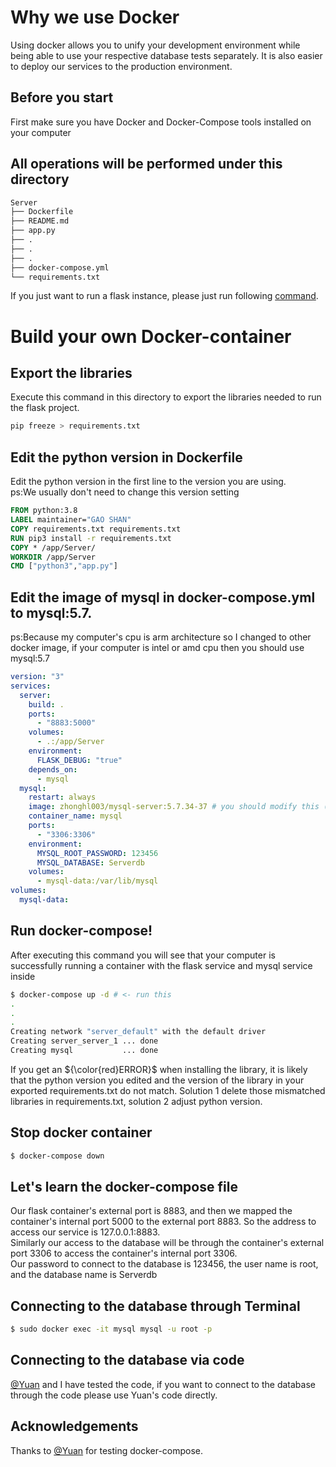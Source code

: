 # Why we use Docker
Using docker allows you to unify your development environment while being able to use your respective database tests separately. It is also easier to deploy our services to the production environment.
## Before you start
First make sure you have Docker and Docker-Compose tools installed on your computer 
## All operations will be performed under this directory
```Bash
Server
├── Dockerfile
├── README.md
├── app.py
├── .
├── .
├── .
├── docker-compose.yml
└── requirements.txt
```
If you just want to run a flask instance, please just run following [command](#run).
# Build your own Docker-container
## Export the libraries
Execute this command in this directory to export the libraries needed to run the flask project.
```Bash
pip freeze > requirements.txt
```
## Edit the python version in Dockerfile
Edit the python version in the first line to the version you are using.   
ps:We usually don't need to change this version setting
```Dockerfile
FROM python:3.8
LABEL maintainer="GAO SHAN"
COPY requirements.txt requirements.txt
RUN pip3 install -r requirements.txt
COPY * /app/Server/
WORKDIR /app/Server
CMD ["python3","app.py"]
```
## Edit the image of mysql in docker-compose.yml to mysql:5.7.    
ps:Because my computer's cpu is arm architecture so I changed to other docker image, if your computer is intel or amd cpu then you should use mysql:5.7
```yaml
version: "3"
services:
  server:
    build: .
    ports:
      - "8883:5000"
    volumes:
      - .:/app/Server
    environment:
      FLASK_DEBUG: "true"
    depends_on:
      - mysql
  mysql:
    restart: always
    image: zhonghl003/mysql-server:5.7.34-37 # you should modify this (mysql:5.7)
    container_name: mysql
    ports:
      - "3306:3306"
    environment:
      MYSQL_ROOT_PASSWORD: 123456
      MYSQL_DATABASE: Serverdb
    volumes:
      - mysql-data:/var/lib/mysql
volumes:
  mysql-data:
```
## <a name="run">Run docker-compose!</a>
After executing this command you will see that your computer is successfully running a container with the flask service and mysql service inside
```Bash
$ docker-compose up -d # <- run this
.
.
.
Creating network "server_default" with the default driver
Creating server_server_1 ... done
Creating mysql           ... done

```
If you get an ${\color{red}ERROR}$ when installing the library, it is likely that the python version you edited and the version of the library in your exported requirements.txt do not match. Solution 1 delete those mismatched libraries in requirements.txt, solution 2 adjust python version.
## Stop docker container
```Bash
$ docker-compose down
```
## Let's learn the docker-compose file
Our flask container's external port is 8883, and then we mapped the container's internal port 5000 to the external port 8883. So the address to access our service is 127.0.0.1:8883.   
Similarly our access to the database will be through the container's external port 3306 to access the container's internal port 3306.   
Our password to connect to the database is 123456, the user name is root, and the database name is Serverdb
## Connecting to the database through Terminal
```Bash
$ sudo docker exec -it mysql mysql -u root -p
```
## Connecting to the database via code
[@Yuan](https://github.com/WEI44ZHEYUAN) and I have tested the code, if you want to connect to the database through the code please use Yuan's code directly.
## Acknowledgements
Thanks to [@Yuan](https://github.com/WEI44ZHEYUAN) for testing docker-compose.
